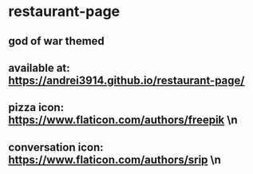# restaurant-page

## god of war themed


available at: https://andrei3914.github.io/restaurant-page/
------------------
pizza icon: https://www.flaticon.com/authors/freepik \n
------------------
conversation icon: https://www.flaticon.com/authors/srip \n
------------------